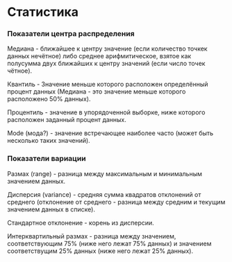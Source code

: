 # Статистика

### Показатели центра распределения

Медиана - ближайшее к центру значение \(если количество точкек данных нечётное\) либо среднее арифмитическое, взятое как полусумма двух ближайших к центру значений \(если число точек чётное\).

Квантиль - Значение меньше которого расположен определённый процент данных \(Медиана - это значение меньше которого расположено 50% данных\).

Процентиль - значение в упорядоченной выборке, ниже которого расположен заданный процент данных.

Mode \(мода?\) - значение встречающее наиболее часто \(может быть несколько таких значений\).

### Показатели вариации

Размах \(range\) - разница между максимальным и минимальным значением данных.

Дисперсия \(variance\) - средняя сумма квадратов отклонений от среднего \(отклонение от среднего - разница между средним и текущим значением данных в списке\).

Стандартное отклонение - корень из дисперсии.

Интерквартильный размах - разница между значением, соответствующим 75% \(ниже него лежат 75% данных\) и значением соответствущим 25% данных \(ниже него лежат 25% данных\).





